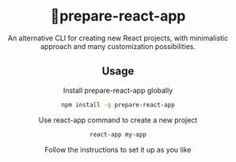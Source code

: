 <div style="text-align: center">

# 🥏prepare-react-app

An alternative CLI for creating new React projects, with minimalistic approach and many customization possibilities.

## Usage

Install prepare-react-app globally

```bash
npm install -g prepare-react-app
```

Use react-app command to create a new project

```bash
react-app my-app
```

Follow the instructions to set it up as you like

</div>

